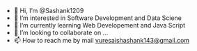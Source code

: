 - 👋 Hi, I’m @Sashank1209
- 👀 I’m interested in Software Development and Data Sciene
- 🌱 I’m currently learning Web Developement and Java Script
- 💞️ I’m looking to collaborate on ...
- 📫 How to reach me by mail vuresaishashank143@gmail.com

<!---
Sashank1209/Sashank1209 is a ✨ special ✨ repository because its `README.md` (this file) appears on your GitHub profile.
You can click the Preview link to take a look at your changes.
--->
